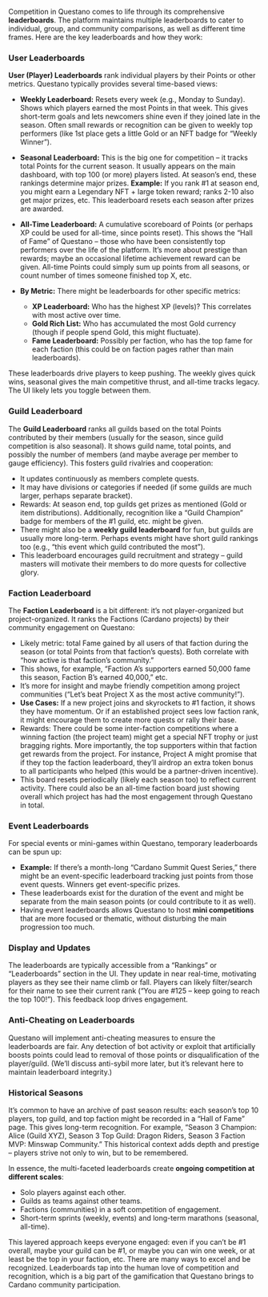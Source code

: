 Competition in Questano comes to life through its comprehensive **leaderboards**. The platform maintains multiple leaderboards to cater to individual, group, and community comparisons, as well as different time frames. Here are the key leaderboards and how they work:

### **User Leaderboards**

**User (Player) Leaderboards** rank individual players by their Points or other metrics. Questano typically provides several time-based views:

- **Weekly Leaderboard:** Resets every week (e.g., Monday to Sunday). Shows which players earned the most Points in that week. This gives short-term goals and lets newcomers shine even if they joined late in the season. Often small rewards or recognition can be given to weekly top performers (like 1st place gets a little Gold or an NFT badge for “Weekly Winner”).

- **Seasonal Leaderboard:** This is the big one for competition – it tracks total Points for the current season. It usually appears on the main dashboard, with top 100 (or more) players listed. At season’s end, these rankings determine major prizes. **Example:** If you rank #1 at season end, you might earn a Legendary NFT + large token reward; ranks 2-10 also get major prizes, etc. This leaderboard resets each season after prizes are awarded.

- **All-Time Leaderboard:** A cumulative scoreboard of Points (or perhaps XP could be used for all-time, since points reset). This shows the “Hall of Fame” of Questano – those who have been consistently top performers over the life of the platform. It’s more about prestige than rewards; maybe an occasional lifetime achievement reward can be given. All-time Points could simply sum up points from all seasons, or count number of times someone finished top X, etc.

- **By Metric:** There might be leaderboards for other specific metrics:
    
    - **XP Leaderboard:** Who has the highest XP (levels)? This correlates with most active over time.
    - **Gold Rich List:** Who has accumulated the most Gold currency (though if people spend Gold, this might fluctuate).
    - **Fame Leaderboard:** Possibly per faction, who has the top fame for each faction (this could be on faction pages rather than main leaderboards).

These leaderboards drive players to keep pushing. The weekly gives quick wins, seasonal gives the main competitive thrust, and all-time tracks legacy. The UI likely lets you toggle between them.

### **Guild Leaderboard**

The **Guild Leaderboard** ranks all guilds based on the total Points contributed by their members (usually for the season, since guild competition is also seasonal). It shows guild name, total points, and possibly the number of members (and maybe average per member to gauge efficiency). This fosters guild rivalries and cooperation:

- It updates continuously as members complete quests.
- It may have divisions or categories if needed (if some guilds are much larger, perhaps separate bracket).
- Rewards: At season end, top guilds get prizes as mentioned (Gold or item distributions). Additionally, recognition like a “Guild Champion” badge for members of the #1 guild, etc. might be given.
- There might also be a **weekly guild leaderboard** for fun, but guilds are usually more long-term. Perhaps events might have short guild rankings too (e.g., “this event which guild contributed the most”).
- This leaderboard encourages guild recruitment and strategy – guild masters will motivate their members to do more quests for collective glory.

### **Faction Leaderboard**

The **Faction Leaderboard** is a bit different: it’s not player-organized but project-organized. It ranks the Factions (Cardano projects) by their community engagement on Questano:

- Likely metric: total Fame gained by all users of that faction during the season (or total Points from that faction’s quests). Both correlate with “how active is that faction’s community.”
- This shows, for example, “Faction A’s supporters earned 50,000 fame this season, Faction B’s earned 40,000,” etc.
- It’s more for insight and maybe friendly competition among project communities (“Let’s beat Project X as the most active community!”).
- **Use Cases:** If a new project joins and skyrockets to #1 faction, it shows they have momentum. Or if an established project sees low faction rank, it might encourage them to create more quests or rally their base.
- Rewards: There could be some inter-faction competitions where a winning faction (the project team) might get a special NFT trophy or just bragging rights. More importantly, the top supporters within that faction get rewards from the project. For instance, Project A might promise that if they top the faction leaderboard, they’ll airdrop an extra token bonus to all participants who helped (this would be a partner-driven incentive).
- This board resets periodically (likely each season too) to reflect current activity. There could also be an all-time faction board just showing overall which project has had the most engagement through Questano in total.

### **Event Leaderboards**

For special events or mini-games within Questano, temporary leaderboards can be spun up:

- **Example:** If there’s a month-long “Cardano Summit Quest Series,” there might be an event-specific leaderboard tracking just points from those event quests. Winners get event-specific prizes.
- These leaderboards exist for the duration of the event and might be separate from the main season points (or could contribute to it as well).
- Having event leaderboards allows Questano to host **mini competitions** that are more focused or thematic, without disturbing the main progression too much.

### **Display and Updates**

The leaderboards are typically accessible from a “Rankings” or “Leaderboards” section in the UI. They update in near real-time, motivating players as they see their name climb or fall. Players can likely filter/search for their name to see their current rank (“You are #125 – keep going to reach the top 100!”). This feedback loop drives engagement.

### **Anti-Cheating on Leaderboards**

Questano will implement anti-cheating measures to ensure the leaderboards are fair. Any detection of bot activity or exploit that artificially boosts points could lead to removal of those points or disqualification of the player/guild. (We’ll discuss anti-sybil more later, but it’s relevant here to maintain leaderboard integrity.)

### **Historical Seasons**

It’s common to have an archive of past season results: each season’s top 10 players, top guild, and top faction might be recorded in a “Hall of Fame” page. This gives long-term recognition. For example, “Season 3 Champion: Alice (Guild XYZ), Season 3 Top Guild: Dragon Riders, Season 3 Faction MVP: Minswap Community.” This historical context adds depth and prestige – players strive not only to win, but to be remembered.

In essence, the multi-faceted leaderboards create **ongoing competition at different scales**:

- Solo players against each other.
- Guilds as teams against other teams.
- Factions (communities) in a soft competition of engagement.
- Short-term sprints (weekly, events) and long-term marathons (seasonal, all-time).

This layered approach keeps everyone engaged: even if you can’t be #1 overall, maybe your guild can be #1, or maybe you can win one week, or at least be the top in your faction, etc. There are many ways to excel and be recognized. Leaderboards tap into the human love of competition and recognition, which is a big part of the gamification that Questano brings to Cardano community participation.